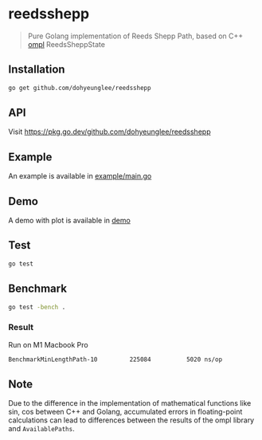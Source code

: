 # reedsshepp

> Pure Golang implementation of Reeds Shepp Path, based on C++ [ompl](https://github.com/ompl/ompl) ReedsSheppState

## Installation
```bash
go get github.com/dohyeunglee/reedsshepp
```

## API
Visit https://pkg.go.dev/github.com/dohyeunglee/reedsshepp

## Example
An example is available in [example/main.go](example/main.go)

## Demo
A demo with plot is available in [demo](demo/README.md)

## Test
```bash
go test
```

## Benchmark
```bash
go test -bench .
```
### Result
Run on M1 Macbook Pro
```bash
BenchmarkMinLengthPath-10    	  225084	      5020 ns/op
```


## Note
Due to the difference in the implementation of mathematical functions like sin, cos between C++ and Golang,
accumulated errors in floating-point calculations can lead to differences between the results of the ompl library and `AvailablePaths`.


